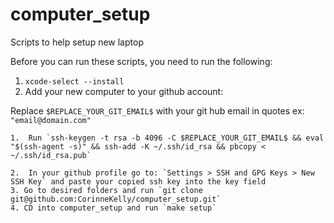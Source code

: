 # computer_setup

Scripts to help setup new laptop

Before you can run these scripts, you need to run the following:

1. `xcode-select --install`
2. Add your new computer to your github account:

Replace `$REPLACE_YOUR_GIT_EMAIL$` with your git hub email in quotes ex: `"email@domain.com"`

    1.  Run `ssh-keygen -t rsa -b 4096 -C $REPLACE_YOUR_GIT_EMAIL$ && eval "$(ssh-agent -s)" && ssh-add -K ~/.ssh/id_rsa && pbcopy < ~/.ssh/id_rsa.pub`

    2.  In your github profile go to: `Settings > SSH and GPG Keys > New SSH Key` and paste your copied ssh key into the key field
    3. Go to desired folders and run `git clone git@github.com:CorinneKelly/computer_setup.git`
    4. CD into computer_setup and run `make setup`
